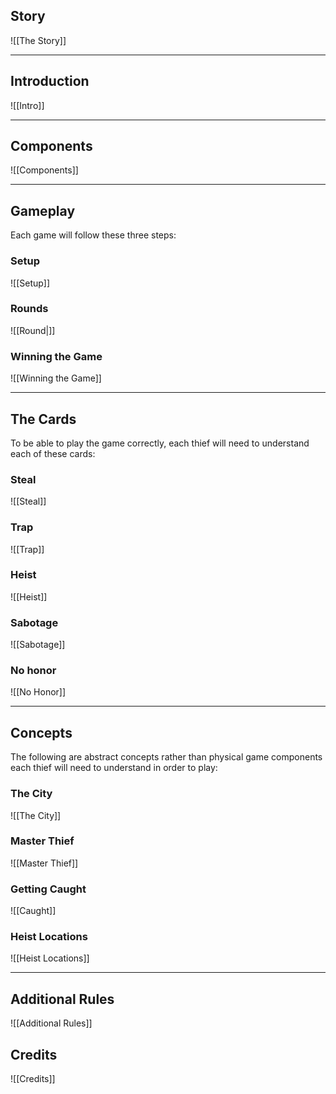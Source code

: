 ## Story
![[The Story]]

---
## Introduction
![[Intro]]

---
## Components
![[Components]]

---
## Gameplay
Each game will follow these three steps:

### Setup
![[Setup]]

### Rounds
![[Round|]]

### Winning the Game
![[Winning the Game]]

---
## The Cards
To be able to play the game correctly, each thief will need to understand each of these cards:

### Steal
![[Steal]]

### Trap
![[Trap]]

### Heist
![[Heist]]

### Sabotage
![[Sabotage]]

### No honor
![[No Honor]]

---
## Concepts
The following are abstract concepts rather than physical game components each thief will need to understand in order to play:

### The City
![[The City]]

### Master Thief
![[Master Thief]]

### Getting Caught
![[Caught]]

### Heist Locations
![[Heist Locations]]

---
## Additional Rules
![[Additional Rules]]

## Credits
![[Credits]]